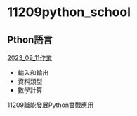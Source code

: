 # __11209python_school__
## Pthon語言
[2023_09_11作業](./資料夾1/README.md)




- 輸入和輸出
- 資料類型
- 數學計算


11209職能發展Python實戰應用
